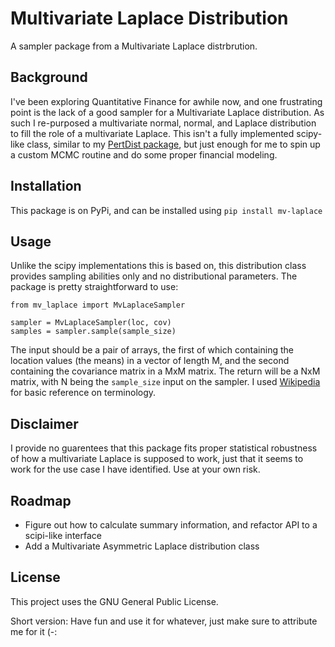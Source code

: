 # Multivariate Laplace Distribution
A sampler package from a Multivariate Laplace distrbrution.

## Background
I've been exploring Quantitative Finance for awhile now, and one frustrating point is the lack of a good sampler for a Multivariate Laplace distribution. As such I re-purposed a multivariate normal, normal, and Laplace distribution to fill the role of a multivariate Laplace. This isn't a fully implemented scipy-like class, similar to my [PertDist package](https://pypi.org/project/pertdist/), but just enough for me to spin up a custom MCMC routine and do some proper financial modeling.

## Installation
This package is on PyPi, and can be installed using `pip install mv-laplace`

## Usage
Unlike the scipy implementations this is based on, this distribution class provides sampling abilities only and no distributional parameters. The package is pretty straightforward to use:

```
from mv_laplace import MvLaplaceSampler

sampler = MvLaplaceSampler(loc, cov)
samples = sampler.sample(sample_size)
```

The input should be a pair of arrays, the first of which containing the location values (the means) in a vector of length M, and the second containing the covariance matrix in a MxM matrix. The return will be a NxM matrix, with N being the `sample_size` input on the sampler. I used [Wikipedia](https://en.wikipedia.org/wiki/Multivariate_Laplace_distribution) for basic reference on terminology.

## Disclaimer
I provide no guarentees that this package fits proper statistical robustness of how a multivariate Laplace is supposed to work, just that it seems to work for the use case I have identified. Use at your own risk.

## Roadmap
* Figure out how to calculate summary information, and refactor API to a scipi-like interface
* Add a Multivariate Asymmetric Laplace distribution class

## License
This project uses the GNU General Public License.

Short version: Have fun and use it for whatever, just make sure to attribute me for it (-:

